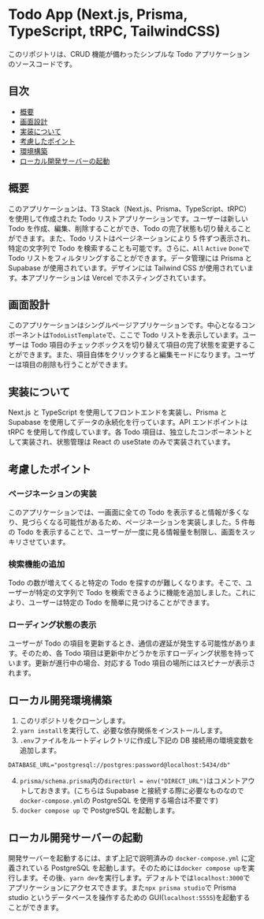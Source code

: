 # Todo App (Next.js, Prisma, TypeScript, tRPC, TailwindCSS)

このリポジトリは、CRUD 機能が備わったシンプルな Todo アプリケーションのソースコードです。

## 目次

- [概要](#概要)
- [画面設計](#画面設計)
- [実装について](#実装について)
- [考慮したポイント](#考慮したポイント)
- [環境構築](#環境構築)
- [ローカル開発サーバーの起動](#ローカル開発サーバーの起動)

## 概要

このアプリケーションは、T3 Stack（Next.js、Prisma、TypeScript、tRPC）を使用して作成された Todo リストアプリケーションです。ユーザーは新しい Todo を作成、編集、削除することができ、Todo の完了状態も切り替えることができます。また、Todo リストはページネーションにより 5 件ずつ表示され、特定の文字列で Todo を検索することも可能です。さらに、`All` `Active` `Done`で Todo リストをフィルタリングすることができます。データ管理には Prisma と Supabase が使用されています。デザインには Tailwind CSS が使用されています。本アプリケーションは Vercel でホスティングされています。

## 画面設計

このアプリケーションはシングルページアプリケーションです。中心となるコンポーネントは`TodoListTemplate`で、ここで Todo リストを表示しています。ユーザーは Todo 項目のチェックボックスを切り替えて項目の完了状態を変更することができます。また、項目自体をクリックすると編集モードになります。ユーザーは項目の削除も行うことができます。

## 実装について

Next.js と TypeScript を使用してフロントエンドを実装し、Prisma と Supabase を使用してデータの永続化を行っています。API エンドポイントは tRPC を使用して作成しています。各 Todo 項目は、独立したコンポーネントとして実装され、状態管理は React の useState のみで実装されています。

## 考慮したポイント

### ページネーションの実装

このアプリケーションでは、一画面に全ての Todo を表示すると情報が多くなり、見づらくなる可能性があるため、ページネーションを実装しました。5 件毎の Todo を表示することで、ユーザーが一度に見る情報量を制限し、画面をスッキリさせています。

### 検索機能の追加

Todo の数が増えてくると特定の Todo を探すのが難しくなります。そこで、ユーザーが特定の文字列で Todo を検索できるように機能を追加しました。これにより、ユーザーは特定の Todo を簡単に見つけることができます。

### ローディング状態の表示

ユーザーが Todo の項目を更新するとき、通信の遅延が発生する可能性があります。そのため、各 Todo 項目は更新中かどうかを示すローディング状態を持っています。更新が進行中の場合、対応する Todo 項目の場所にはスピナーが表示されます。

## ローカル開発環境構築

1. このリポジトリをクローンします。
2. `yarn install`を実行して、必要な依存関係をインストールします。
3. `.env`ファイルをルートディレクトリに作成し下記の DB 接続用の環境変数を追加します。

```
DATABASE_URL="postgresql://postgres:password@localhost:5434/db"
```

4. `prisma/schema.prisma`内の`directUrl = env("DIRECT_URL")`はコメントアウトしておきます。(こちらは Supabase と接続する際に必要なものなので`docker-compose.yml`の PostgreSQL を使用する場合は不要です)
5. `docker compose up` で PostgreSQL を起動します。

## ローカル開発サーバーの起動

開発サーバーを起動するには、まず上記で説明済みの `docker-compose.yml` に定義されている PostgreSQL を起動します。そのためには`docker compose up`を実行します。その後、`yarn dev`を実行します。デフォルトでは`localhost:3000`でアプリケーションにアクセスできます。また`npx prisma studio`で Prisma studio というデータベースを操作するための GUI(`localhost:5555`)を起動することができます。
